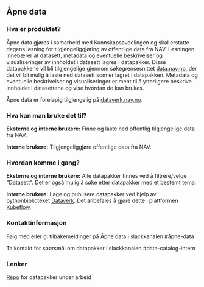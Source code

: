 ## Åpne data

### Hva er produktet?
Åpne data gjøres i samarbeid med Kunnskapsavdelingen og skal erstatte dagens løsning for tilgjengeliggjøring av offentlige data fra NAV.
Løsningen innebærer at datasett, metadata og eventuelle beskrivelser og visualiseringer av innholdet i datasett lagres i datapakker.
Disse datapakkene vil bli tilgjengelige gjennom søkegrensesnittet [data.nav.no](https://data.nav.no), der det vil bli mulig å laste ned datasett som er lagret i datapakken.
Metadata og eventuelle beskrivelser og visualiseringer er ment til å ytterligere beskrive innholdet i datasettene og vise hvordan de kan brukes.

Åpne data er foreløpig tilgjengelig på [dataverk.nav.no](https://dataverk.nav.no).

### Hva kan man bruke det til?
**Eksterne og interne brukere:** Finne og laste ned offentlig tilgjengelige data fra NAV.

**Interne brukere:**  Tilgjengeliggjøre offentlige data fra NAV.

### Hvordan komme i gang?
**Eksterne og interne brukere:** Alle datapakker finnes ved å filtrere/velge "Datasett". Det er også mulig å søke etter datapakker med et bestemt tema.

**Interne brukere:** Lage og publisere datapakker ved hjelp av pythonbiblioteket [Dataverk](../analyseplattform/dataverk/README.md). Det anbefales å gjøre dette i plattformen [Kubeflow](../analyseplattform/kubeflow).

### Kontaktinformasjon
Følg med eller gi tilbakemeldinger på Åpne data i slackkanalen #åpne-data

Ta kontakt for spørsmål om datapakker i slackkanalen #data-catalog-intern

### Lenker
[Repo](https://github.com/navikt/opendata) for datapakker under arbeid
